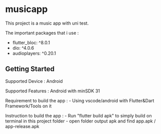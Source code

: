 # musicapp

This project is a music app with uni test.

The important packages that i use : 
 -  flutter_bloc: ^8.0.1
 -  dio: ^4.0.6
 -  audioplayers: ^0.20.1

## Getting Started

 Supported Device :  Android

 Supported Features : Android with minSDK 31

 Requirement to build the app : 
    - Using vscode/android with Flutter&Dart Framework/Tools on it


 Instruction to build the app :
    - Run "flutter build apk" to simply build on terminal in this project folder
    - open folder output apk and find app.apk / app-release.apk


